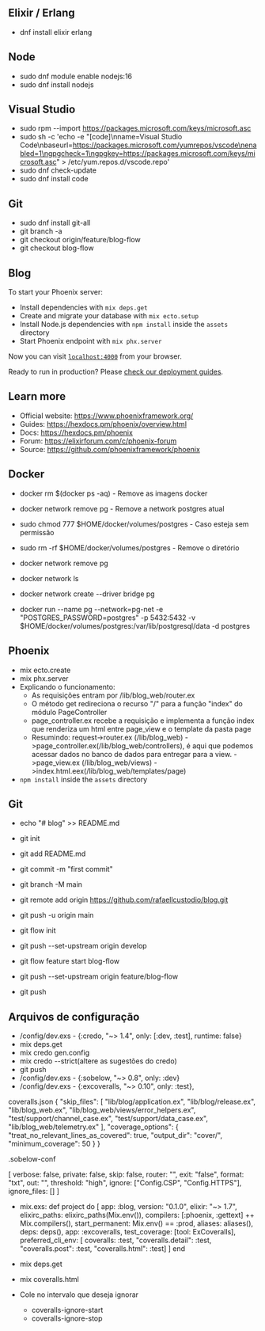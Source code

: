 ## Elixir / Erlang

  * dnf install elixir erlang

## Node

  * sudo dnf module enable nodejs:16
  * sudo dnf install nodejs


## Visual Studio

  * sudo rpm --import https://packages.microsoft.com/keys/microsoft.asc
  * sudo sh -c 'echo -e "[code]\nname=Visual Studio Code\nbaseurl=https://packages.microsoft.com/yumrepos/vscode\nenabled=1\ngpgcheck=1\ngpgkey=https://packages.microsoft.com/keys/microsoft.asc" > /etc/yum.repos.d/vscode.repo'
  * sudo dnf check-update
  * sudo dnf install code

## Git

  * sudo dnf install git-all
  * git branch -a
  * git checkout origin/feature/blog-flow
  * git checkout blog-flow

## Blog

To start your Phoenix server:

  * Install dependencies with `mix deps.get`
  * Create and migrate your database with `mix ecto.setup`
  * Install Node.js dependencies with `npm install` inside the `assets` directory
  * Start Phoenix endpoint with `mix phx.server`

Now you can visit [`localhost:4000`](http://localhost:4000) from your browser.

Ready to run in production? Please [check our deployment guides](https://hexdocs.pm/phoenix/deployment.html).

## Learn more

  * Official website: https://www.phoenixframework.org/
  * Guides: https://hexdocs.pm/phoenix/overview.html
  * Docs: https://hexdocs.pm/phoenix
  * Forum: https://elixirforum.com/c/phoenix-forum
  * Source: https://github.com/phoenixframework/phoenix

## Docker 
  
  * docker rm $(docker ps -aq) - Remove as imagens docker
  * docker network remove pg - Remove a network postgres atual
  * sudo chmod 777 $HOME/docker/volumes/postgres - Caso esteja sem permissão 
  * sudo rm -rf $HOME/docker/volumes/postgres - Remove o diretório
  * docker network remove pg
  * docker network ls

  * docker network create --driver bridge pg
  * docker run --name pg --network=pg-net -e "POSTGRES_PASSWORD=postgres" -p 5432:5432 -v $HOME/docker/volumes/postgres:/var/lib/postgresql/data -d postgres
  
## Phoenix

  * mix ecto.create
  * mix phx.server
  * Explicando o funcionamento: 
    * As requisições entram por /lib/blog_web/router.ex
    * O método get redireciona o recurso "/" para a função "index" do módulo PageController
    * page_controller.ex recebe a requisição e implementa a função index que renderiza um html entre page_view e o template da pasta page
    * Resumindo: 
        request->router.ex (/lib/blog_web)
               ->page_controller.ex(/lib/blog_web/controllers), é aqui que podemos acessar dados no banco de dados para entregar para a view.
               ->page_view.ex (/lib/blog_web/views)
               ->index.html.eex(/lib/blog_web/templates/page)
  * `npm install` inside the `assets` directory
    
## Git

  * echo "# blog" >> README.md
  * git init
  * git add README.md
  * git commit -m "first commit"
  * git branch -M main
  * git remote add origin https://github.com/rafaellcustodio/blog.git 
  * git push -u origin main

  * git flow init
  * git push --set-upstream origin develop
  * git flow feature start blog-flow
  * git push --set-upstream origin feature/blog-flow  
  * git push               

## Arquivos de configuração

  * /config/dev.exs -  {:credo, "~> 1.4", only: [:dev, :test], runtime: false}
  * mix deps.get
  * mix credo gen.config
  * mix credo --strict(altere as sugestões do credo)
  * git push
  * /config/dev.exs - {:sobelow, "~> 0.8", only: :dev}
  * /config/dev.exs - {:excoveralls, "~> 0.10", only: :test},

  coveralls.json
{
    "skip_files": [
      "lib/blog/application.ex",
      "lib/blog/release.ex",
      "lib/blog_web.ex",
      "lib/blog_web/views/error_helpers.ex",
      "test/support/channel_case.ex",
      "test/support/data_case.ex", 
      "lib/blog_web/telemetry.ex"
    ],
    "coverage_options": {
      "treat_no_relevant_lines_as_covered": true,
      "output_dir": "cover/",
      "minimum_coverage": 50
    }
  }


.sobelow-conf​

[
  verbose: false,
  private: false,
  skip: false,
  router: "",
  exit: "false",
  format: "txt",
  out: "",
  threshold: "high",
  ignore: ["Config.CSP", "Config.HTTPS"],
  ignore_files: []
]

  * mix.exs:
    def project do
    [
      app: :blog,
      version: "0.1.0",
      elixir: "~> 1.7",
      elixirc_paths: elixirc_paths(Mix.env()),
      compilers: [:phoenix, :gettext] ++ Mix.compilers(),
      start_permanent: Mix.env() == :prod,
      aliases: aliases(),
      deps: deps(),
      app: :excoveralls,
      test_coverage: [tool: ExCoveralls],
      preferred_cli_env: [
      coveralls: :test,
      "coveralls.detail": :test,
      "coveralls.post": :test,
      "coveralls.html": :test]
    ]
  end

  * mix deps.get
  * mix coveralls.html
  * Cole no intervalo que deseja ignorar
    * coveralls-ignore-start
    * coveralls-ignore-stop

